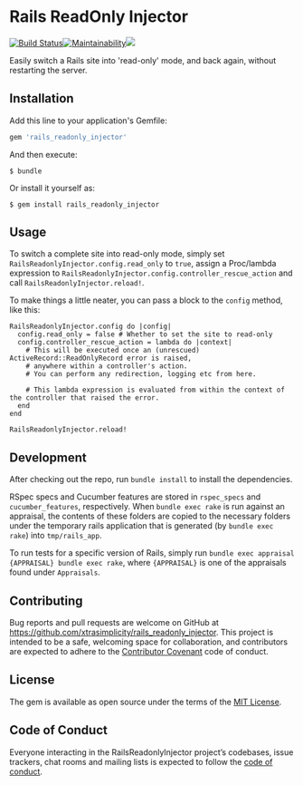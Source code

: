 # Rails ReadOnly Injector
[![Build Status](https://travis-ci.org/xtrasimplicity/rails_readonly_injector.svg?branch=master)](https://travis-ci.org/xtrasimplicity/rails_readonly_injector)[![Maintainability](https://api.codeclimate.com/v1/badges/151a348c5e63129e8dd4/maintainability)](https://codeclimate.com/github/xtrasimplicity/rails_readonly_injector/maintainability)<a href="https://codeclimate.com/github/xtrasimplicity/rails_readonly_injector/test_coverage"><img src="https://api.codeclimate.com/v1/badges/151a348c5e63129e8dd4/test_coverage" /></a>

Easily switch a Rails site into 'read-only' mode, and back again, without restarting the server.

## Installation

Add this line to your application's Gemfile:

```ruby
gem 'rails_readonly_injector'
```

And then execute:

    $ bundle

Or install it yourself as:

    $ gem install rails_readonly_injector

## Usage

To switch a complete site into read-only mode, simply set `RailsReadonlyInjector.config.read_only` to `true`, assign a Proc/lambda expression to `RailsReadonlyInjector.config.controller_rescue_action` and call `RailsReadonlyInjector.reload!`. 

To make things a little neater, you can pass a block to the `config` method, like this:

```
RailsReadonlyInjector.config do |config|
  config.read_only = false # Whether to set the site to read-only
  config.controller_rescue_action = lambda do |context|
    # This will be executed once an (unrescued) ActiveRecord::ReadOnlyRecord error is raised,
    # anywhere within a controller's action.
    # You can perform any redirection, logging etc from here. 

    # This lambda expression is evaluated from within the context of the controller that raised the error.
  end
end

RailsReadonlyInjector.reload!
```


## Development

After checking out the repo, run `bundle install` to install the dependencies.

RSpec specs and Cucumber features are stored in `rspec_specs` and `cucumber_features`, respectively. When `bundle exec rake` is run against an appraisal, the contents of these folders are copied to the necessary folders under the temporary rails application that is generated (by `bundle exec rake`) into `tmp/rails_app`.

To run tests for a specific version of Rails, simply run `bundle exec appraisal {APPRAISAL} bundle exec rake`, where `{APPRAISAL}` is one of the appraisals found under `Appraisals`.

## Contributing

Bug reports and pull requests are welcome on GitHub at https://github.com/xtrasimplicity/rails_readonly_injector. This project is intended to be a safe, welcoming space for collaboration, and contributors are expected to adhere to the [Contributor Covenant](http://contributor-covenant.org) code of conduct.

## License

The gem is available as open source under the terms of the [MIT License](https://opensource.org/licenses/MIT).

## Code of Conduct

Everyone interacting in the RailsReadonlyInjector project’s codebases, issue trackers, chat rooms and mailing lists is expected to follow the [code of conduct](https://github.com/xtrasimplicity/rails_readonly_injector/blob/master/CODE_OF_CONDUCT.md).
